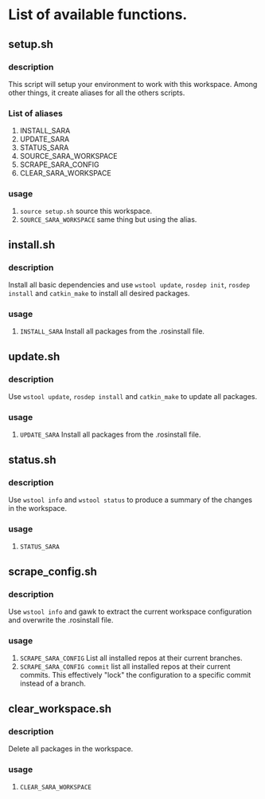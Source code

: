 # List of available functions.
## setup.sh
### description
This script will setup your environment to work with this workspace. Among other things, it create aliases for all the others scripts.
### List of aliases
1. INSTALL_SARA
2. UPDATE_SARA
3. STATUS_SARA
4. SOURCE_SARA_WORKSPACE
5. SCRAPE_SARA_CONFIG
6. CLEAR_SARA_WORKSPACE

### usage
1. ```source setup.sh``` source this workspace.
2. ```SOURCE_SARA_WORKSPACE``` same thing but using the alias.

## install.sh
### description
Install all basic dependencies and use ```wstool update```, ```rosdep init```, ```rosdep install``` and ```catkin_make``` to install all desired packages.
### usage
1. ```INSTALL_SARA``` Install all packages from the .rosinstall file.

## update.sh
### description
Use ```wstool update```, ```rosdep install``` and ```catkin_make``` to update all packages.
### usage
1. ```UPDATE_SARA``` Install all packages from the .rosinstall file.

## status.sh
### description
Use ```wstool info``` and ```wstool status``` to produce a summary of the changes in the workspace.
### usage
1. ```STATUS_SARA```

## scrape_config.sh
### description
Use ```wstool info``` and gawk to extract the current workspace configuration and overwrite the .rosinstall file.
### usage
1. ```SCRAPE_SARA_CONFIG```
List all installed repos at their current branches.
2. ```SCRAPE_SARA_CONFIG commit```
list all installed repos at their current commits. This effectively "lock" the configuration to a specific commit instead of a branch.

## clear_workspace.sh
### description
Delete all packages in the workspace.
### usage
1. ```CLEAR_SARA_WORKSPACE```
